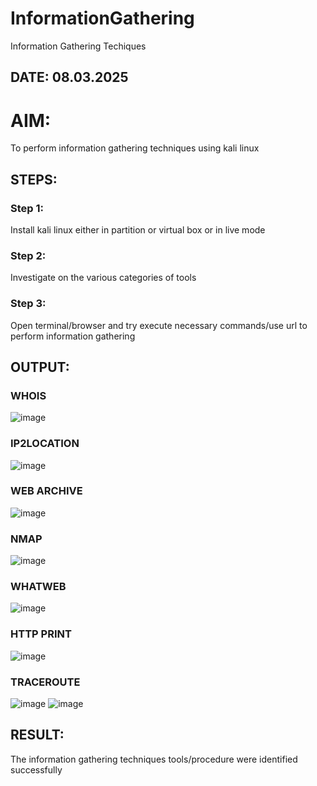 # InformationGathering
Information Gathering Techiques

## DATE: 08.03.2025

# AIM:
To perform information gathering techniques using kali linux 

## STEPS:

### Step 1:
Install kali linux either in partition or virtual box or in live mode

### Step 2:
Investigate on the various categories of tools 

### Step 3:
Open terminal/browser and try execute necessary commands/use url to perform information gathering

## OUTPUT:

### WHOIS
![image](https://github.com/user-attachments/assets/2aa08f2a-2cde-4149-89c1-b0e871ee2cd5)

### IP2LOCATION
![image](https://github.com/user-attachments/assets/c3d0b89b-bf9c-455d-9067-df27ef3b0e58)

### WEB ARCHIVE
![image](https://github.com/user-attachments/assets/3d8dd4f5-e088-40dc-94e4-011122bfda35)

### NMAP
![image](https://github.com/user-attachments/assets/aa37794f-3aa9-4fea-9ab2-c38ec28cf1c0)

### WHATWEB
![image](https://github.com/user-attachments/assets/87676077-7e1e-4c55-a4c9-2cda8629f847)

### HTTP PRINT
![image](https://github.com/user-attachments/assets/0574d401-86a9-403c-a8bb-f5270c88690a)

### TRACEROUTE
![image](https://github.com/user-attachments/assets/7d94c42f-9414-48b9-9c7d-42ba46e03dc5)
![image](https://github.com/user-attachments/assets/55877be4-af28-49fa-b2ef-0568cb87eb3b)


## RESULT:
The information gathering techniques tools/procedure were  identified successfully
